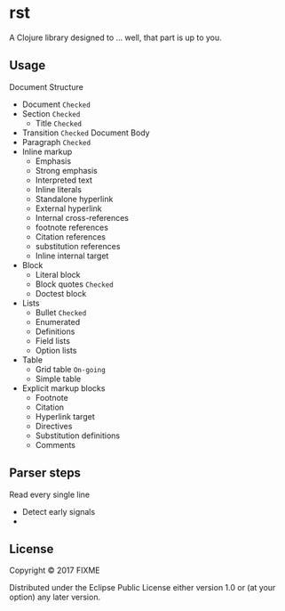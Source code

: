 # rst

A Clojure library designed to ... well, that part is up to you.

## Usage

Document Structure
- Document `Checked`
- Section `Checked`
  + Title `Checked`
- Transition `Checked`
Document Body
- Paragraph `Checked`
- Inline markup
  + Emphasis
  + Strong emphasis
  + Interpreted text
  + Inline literals
  + Standalone hyperlink
  + External hyperlink
  + Internal cross-references
  + footnote references
  + Citation references
  + substitution references
  + Inline internal target
- Block
  + Literal block
  + Block quotes `Checked`
  + Doctest block
- Lists
  + Bullet `Checked`
  + Enumerated
  + Definitions
  + Field lists
  + Option lists
- Table
  + Grid table `On-going`
  + Simple table
- Explicit markup blocks
  + Footnote
  + Citation
  + Hyperlink target
  + Directives
  + Substitution definitions
  + Comments

## Parser steps

Read every single line
- Detect early signals
- 

## License

Copyright © 2017 FIXME

Distributed under the Eclipse Public License either version 1.0 or (at
your option) any later version.
